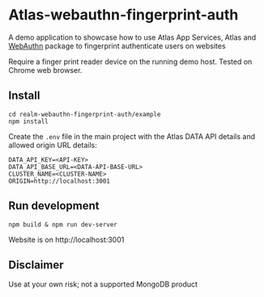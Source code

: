 # Atlas-webauthn-fingerprint-auth
A demo application to showcase how to use Atlas App Services, Atlas and [WebAuthn](https://webauthn.guide/) package to fingerprint authenticate users on websites

Require a finger print reader device on the running demo host. Tested on Chrome web browser.

## Install
```
cd realm-webauthn-fingerprint-auth/example
npm install
```

Create the `.env` file in the main project with the Atlas DATA API details and allowed origin URL details:
```
DATA_API_KEY=<API-KEY>
DATA_API_BASE_URL=<DATA-API-BASE-URL>
CLUSTER_NAME=<CLUSTER-NAME>
ORIGIN=http://localhost:3001
```

## Run development
```
npm build & npm run dev-server
```

Website is on http://localhost:3001

## Disclaimer

Use at your own risk; not a supported MongoDB product
